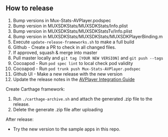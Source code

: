 ## How to release
1. Bump versions in Mux-Stats-AVPlayer.podspec
1. Bump version in MUXSDKStats/MUXSDKStats/Info.plist
1. Bump version in MUXSDKStats/MUXSDKStatsTv/Info.plist
1. Bump version in MUXSDKStats/MUXSDKStats/MUXSDKPlayerBinding.m
1. Execute `update-release-frameworks.sh` to make a full build
1. Github - Create a PR to check in all changed files.
1. If approved, squash & merge into master
1. Pull master locally and `git tag [YOUR NEW VERSION]` and `git push --tags`
1. Cocoapod - Run `pod spec lint` to local check pod validity
1. Cocoapod - Run `pod trunk push Mux-Stats-AVPlayer.podspec`
1. Github UI - Make a new release with the new version
1. Update the release notes in the [AVPlayer Integration Guide](https://docs.mux.com/docs/avplayer-integration-guide)

Create Carthage framework:

1. Run `./carthage-archive.sh` and attach the generated .zip file to the release.
1. Delete the generate .zip file after uploading

After release:

* Try the new version to the sample apps in this repo.

